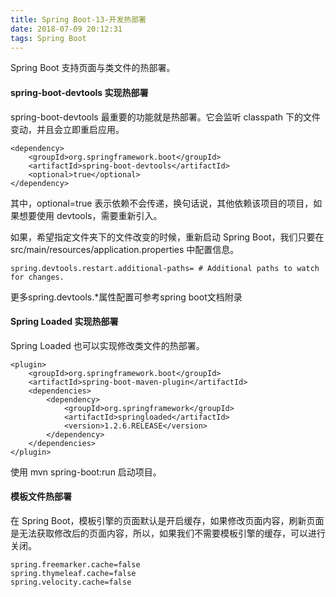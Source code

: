 ```yaml
---
title: Spring Boot-13-开发热部署
date: 2018-07-09 20:12:31
tags: Spring Boot
---
```


Spring Boot 支持页面与类文件的热部署。

#### spring-boot-devtools 实现热部署
spring-boot-devtools 最重要的功能就是热部署。它会监听 classpath 下的文件变动，并且会立即重启应用。
```
<dependency>
    <groupId>org.springframework.boot</groupId>
    <artifactId>spring-boot-devtools</artifactId>
    <optional>true</optional>
</dependency>
```
其中，optional=true 表示依赖不会传递，换句话说，其他依赖该项目的项目，如果想要使用 devtools，需要重新引入。

如果，希望指定文件夹下的文件改变的时候，重新启动 Spring Boot，我们只要在 src/main/resources/application.properties 中配置信息。


```
spring.devtools.restart.additional-paths= # Additional paths to watch for changes.
```
更多spring.devtools.*属性配置可参考spring boot文档附录

#### Spring Loaded 实现热部署
Spring Loaded 也可以实现修改类文件的热部署。


```
<plugin>
    <groupId>org.springframework.boot</groupId>
    <artifactId>spring-boot-maven-plugin</artifactId>
    <dependencies>
        <dependency>
            <groupId>org.springframework</groupId>
            <artifactId>springloaded</artifactId>
            <version>1.2.6.RELEASE</version>
        </dependency>
    </dependencies>
</plugin>
```

使用 mvn spring-boot:run 启动项目。

#### 模板文件热部署
在 Spring Boot，模板引擎的页面默认是开启缓存，如果修改页面内容，刷新页面是无法获取修改后的页面内容，所以，如果我们不需要模板引擎的缓存，可以进行关闭。


```
spring.freemarker.cache=false
spring.thymeleaf.cache=false
spring.velocity.cache=false
```

